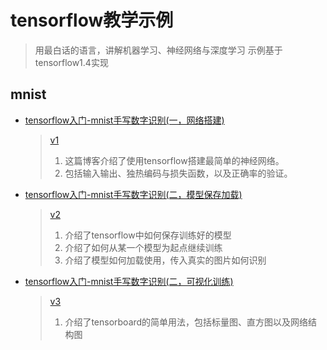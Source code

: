 # tensorflow教学示例

> 用最白话的语言，讲解机器学习、神经网络与深度学习
> 示例基于tensorflow1.4实现

## mnist
- [tensorflow入门-mnist手写数字识别(一，网络搭建)](http://imtuzi.com/post/tensorflow-mnist-simplest.html)
    > [v1](mnist/v1)
    > 1. 这篇博客介绍了使用tensorflow搭建最简单的神经网络。
    > 2. 包括输入输出、独热编码与损失函数，以及正确率的验证。
- [tensorflow入门-mnist手写数字识别(二，模型保存加载)](http://imtuzi.com/post/tensorflow-mnist-save-ckpt.html)
    > [v2](mnist/v2)
    > 1. 介绍了tensorflow中如何保存训练好的模型
    > 2. 介绍了如何从某一个模型为起点继续训练
    > 3. 介绍了模型如何加载使用，传入真实的图片如何识别
- [tensorflow入门-mnist手写数字识别(二，可视化训练)](http://imtuzi.com/post/tensorflow-mnist-tensorboard-training.html)
    > [v3](mnist/v3)
    > 1. 介绍了tensorboard的简单用法，包括标量图、直方图以及网络结构图